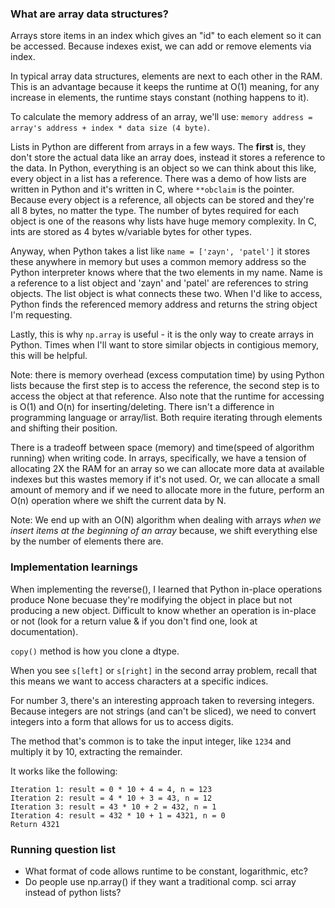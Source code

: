 ### What are array data structures?

Arrays store items in an index which gives an "id" to each element so it can be accessed. Because indexes exist, we can add or remove elements via index. 

In typical array data structures, elements are next to each other in the RAM. This is an advantage because it keeps the runtime at O(1) meaning, for any increase in elements, the runtime stays constant (nothing happens to it).

To calculate the memory address of an array, we'll use: `memory address = array's address + index * data size (4 byte)`. 

Lists in Python are different from arrays in a few ways. The **first** is, they don't store the actual data like an array does, instead it stores a reference to the data. In Python, everything is an object so we can think about this like, every object in a list has a reference. There was a demo of how lists are written in Python and it's written in C, where `**obclaim` is the pointer. Because every object is a reference, all objects can be stored and they're all 8 bytes, no matter the type. The number of bytes required for each object is one of the reasons why lists have huge memory complexity. In C, ints are stored as 4 bytes w/variable bytes for other types. 

Anyway, when Python takes a list like `name = ['zayn', 'patel']` it stores these anywhere in memory but uses a common memory address so the Python interpreter knows where that the two elements in my name. Name is a reference to a list object and 'zayn' and 'patel' are references to string objects. The list object is what connects these two. When I'd like to access, Python finds the referenced memory address and returns the string object I'm requesting. 

Lastly, this is why `np.array` is useful - it is the only way to create arrays in Python. Times when I'll want to store similar objects in contigious memory, this will be helpful. 

Note: there is memory overhead (excess computation time) by using Python lists because the first step is to access the reference, the second step is to access the object at that reference. Also note that the runtime for accessing is O(1) and O(n) for inserting/deleting. There isn't a difference in programming language or array/list. Both require iterating through elements and shifting their position. 

There is a tradeoff between space (memory) and time(speed of algorithm running) when writing code. In arrays, specifically, we have a tension of allocating 2X the RAM for an array so we can allocate more data at available indexes but this wastes memory if it's not used. Or, we can allocate a small amount of memory and if we need to allocate more in the future, perform an O(n) operation where we shift the current data by N. 

Note: We end up with an O(N) algorithm when dealing with arrays *when we insert items at the beginning of an array* because, we shift everything else by the number of elements there are. 

### Implementation learnings
When implementing the reverse(), I learned that Python in-place operations produce None becuase they're modifying the object in place but not producing a new object. Difficult to know whether an operation is in-place or not (look for a return value & if you don't find one, look at documentation). 

`copy()` method is how you clone a dtype. 

When you see `s[left]` or `s[right]` in the second array problem, recall that this means we want to access characters at a specific indices. 

For number 3, there's an interesting approach taken to reversing integers. Because integers are not strings (and can't be sliced), we need to convert integers into a form that allows for us to access digits. 

The method that's common is to take the input integer, like `1234` and multiply it by 10, extracting the remainder. 

It works like the following: 

```
Iteration 1: result = 0 * 10 + 4 = 4, n = 123
Iteration 2: result = 4 * 10 + 3 = 43, n = 12
Iteration 3: result = 43 * 10 + 2 = 432, n = 1
Iteration 4: result = 432 * 10 + 1 = 4321, n = 0
Return 4321
```

### Running question list
- What format of code allows runtime to be constant, logarithmic, etc? 
- Do people use np.array() if they want a traditional comp. sci array instead of python lists?
